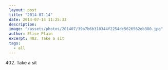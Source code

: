 ```yaml
---
layout: post
title: "2014-07-14"
date: 2014-07-14 11:25:33
description: 
image: "/assets/photos/201407/39a7b6b318344f2254dc5626562eb380.jpg"
author: Elise Plain
excerpt: 402. Take a sit
tags: 
  - all
---
```


402. Take a sit
<p></p>
